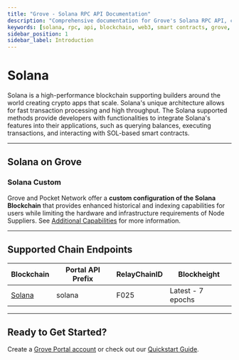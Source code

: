 ```yaml
---
title: "Grove - Solana RPC API Documentation"
description: "Comprehensive documentation for Grove's Solana RPC API, covering endpoint details and integration strategies for blockchain developers."
keywords: [solana, rpc, api, blockchain, web3, smart contracts, grove, pocket, pokt, meme, memecoin, NFT]
sidebar_position: 1
sidebar_label: Introduction
---
```


# Solana

Solana is a high-performance blockchain supporting builders around the world creating crypto apps that scale. Solana's unique architecture allows for fast transaction processing and high throughput. The Solana supported methods provide developers with functionalities to integrate Solana's features into their applications, such as querying balances, executing transactions, and interacting with SOL-based smart contracts.

---

## Solana on Grove

### Solana Custom

Grove and Pocket Network offer a **custom configuration of the Solana Blockchain** that provides enhanced historical and indexing capabilities for users while limiting the hardware and infrastructure requirements of Node Suppliers. See [Additional Capabilities](./endpoints/solana#additional-capabilities) for more information.

---

## Supported Chain Endpoints

| Blockchain                                   | Portal API Prefix | RelayChainID | Blockheight        |
| -------------------------------------------- | ----------------- | ------------ | ------------------ |
| [Solana](./endpoints/solana)   | solana    | F025         | Latest - 7 epochs  |

---

## Ready to Get Started?

Create a [Grove Portal account](https://portal.grove.city) or check out our [Quickstart Guide](/guides/getting-started/quickstart).
